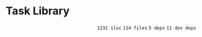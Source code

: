 # Task Library

<p align="right"><code>1231 sloc</code>&nbsp;<code>114 files</code>&nbsp;<code>5 deps</code>&nbsp;<code>11 dev deps</code></p>



<br />

<!-- START doctoc -->
<!-- END doctoc -->
